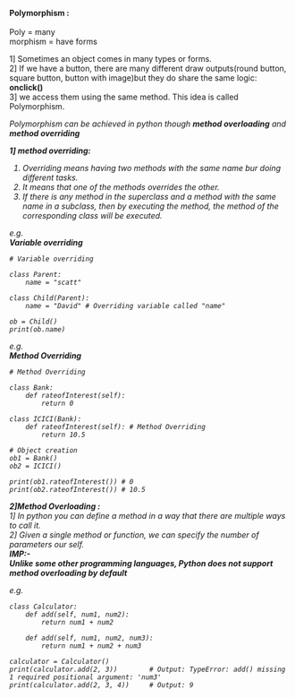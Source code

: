 **Polymorphism :**<br/><br/>
Poly = many<br/>
morphism = have forms<br/>

1] Sometimes an object comes in many types or forms.<br/>
2] If we have a button, there are many different draw outputs(round button, square button, button with image)but they do share the same logic: **onclick()**<br/>
3] we access them using the same method. This idea is called Polymorphism.<br/>

_<i>Polymorphism can be achieved in python though **method overloading** and **method overriding**<i/>_<br/>

**1] method overriding:**<br/>
1) Overriding means having two methods with the same name bur doing different tasks.<br/>
2) It means that one of the methods overrides the other.<br/>
3) If there is any method in the superclass and a method with the same name in a subclass, then by executing the method, the method of the corresponding class will be executed.<br/>

e.g.<br/>
**Variable overriding**<br/>

    # Variable overriding

    class Parent:
        name = "scatt"

    class Child(Parent):
        name = "David" # Overriding variable called "name"

    ob = Child()
    print(ob.name)

e.g.<br/>
**Method Overriding**    <br/>

    # Method Overriding

    class Bank:
        def rateofInterest(self):
            return 0

    class ICICI(Bank):
        def rateofInterest(self): # Method Overriding
            return 10.5

    # Object creation
    ob1 = Bank()
    ob2 = ICICI()

    print(ob1.rateofInterest()) # 0
    print(ob2.rateofInterest()) # 10.5


**2]Method Overloading :**<br/>
1] In python you can define a method in a way that there are multiple ways to call it.<br/>
2] Given a single method or function, we can specify the number of parameters our self.<br/>
**IMP:-**<br/>
**Unlike some other programming languages, Python does not support method overloading by default**<br/>

e.g.

    class Calculator:
        def add(self, num1, num2):
            return num1 + num2

        def add(self, num1, num2, num3):
            return num1 + num2 + num3

    calculator = Calculator()
    print(calculator.add(2, 3))        # Output: TypeError: add() missing 1 required positional argument: 'num3'
    print(calculator.add(2, 3, 4))     # Output: 9

